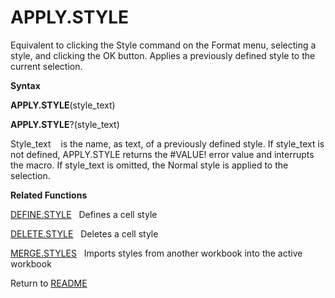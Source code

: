 # APPLY.STYLE

Equivalent to clicking the Style command on the Format menu, selecting a
style, and clicking the OK button. Applies a previously defined style to
the current selection.

**Syntax**

**APPLY.STYLE**(style\_text)

**APPLY.STYLE**?(style\_text)

Style\_text&nbsp;&nbsp;&nbsp;&nbsp;is the name, as text, of a previously
defined style. If style\_text is not defined, APPLY.STYLE returns the
\#VALUE\! error value and interrupts the macro. If style\_text is
omitted, the Normal style is applied to the selection.

**Related Functions**

[DEFINE.STYLE](DEFINE.STYLE.md)&nbsp;&nbsp;&nbsp;Defines a cell style

[DELETE.STYLE](DELETE.STYLE.md)&nbsp;&nbsp;&nbsp;Deletes a cell style

[MERGE.STYLES](MERGE.STYLES.md)&nbsp;&nbsp;&nbsp;Imports styles from another workbook into
the active workbook



Return to [README](README.md#A)

